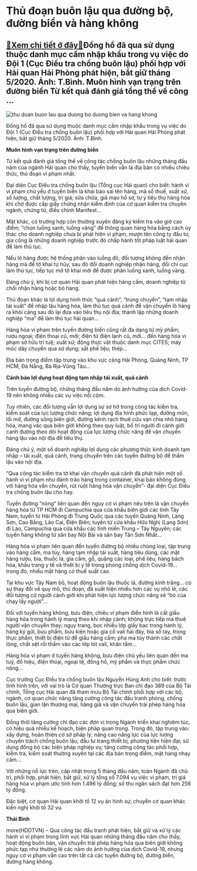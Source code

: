 Thủ đoạn buôn lậu qua đường bộ, đường biển và hàng không
========================================================

[:gift:Xem chi tiết ở đây:gift:](https://hddtvn.com/thu-doan-buon-lau-qua-duong-bo-duong-bien-va-hang-khong/)Đồng hồ đã qua sử dụng thuộc danh mục cấm nhập khẩu trong vụ việc do Đội 1 (Cục Điều tra chống buôn lậu) phối hợp với Hải quan Hải Phòng phát hiện, bắt giữ tháng 5/2020. Ảnh: T.Bình. Muôn hình vạn trạng trên đường biển Từ kết quả đánh giá tổng thể về công …
-----------------------------------------------------------------------------------------------------------------------------------------------------------------------------------------------------------------------------------------------------------------





![thu doan buon lau qua duong bo duong bien va hang khong](https://haiquanonline.com.vn/stores/news_dataimages/binhht/052020/15/10/in_article/0810_10.jpg?rt=20200612093826 "Thủ đoạn buôn lậu qua đường bộ, đường biển và hàng không")


Đồng hồ đã qua sử dụng thuộc danh mục cấm nhập khẩu trong vụ việc do Đội 1 (Cục Điều tra chống buôn lậu) phối hợp với Hải quan Hải Phòng phát hiện, bắt giữ tháng 5/2020. Ảnh: T.Bình.



**Muôn hình vạn trạng trên đường biển**


Từ kết quả đánh giá tổng thể về công tác chống buôn lậu những tháng đầu năm của ngành Hải quan cho thấy, tuyến biển vẫn là địa bàn có nhiều chiêu thức, thủ đoạn vi phạm nhất.


Đại diện Cục Điều tra chống buôn lậu (Tổng cục Hải quan) cho biết: hành vi vi phạm chủ yếu ở tuyến biển là khai báo sai tên hàng, mã số thuế, xuất xứ, số lượng, chất lượng, trị giá; sửa chữa, giả mạo hồ sơ, tự ý tiêu thụ hàng hóa khi chờ được cấp giấy chứng nhận kiểm định của cơ quan kiểm tra chuyên ngành, chứng từ, điều chỉnh Manifest…


Mặt khác, có trường hợp còn thường xuyên đăng ký kiểm tra vào giờ cao điểm; “chọn luồng xanh, luồng vàng” để thông quan hàng hóa bằng cách ủy thác cho doanh nghiệp chưa bị phát hiện vi phạm, mượn tên công ty đầu tư, gia công là những doanh nghiệp trước đó chấp hành tốt pháp luật hải quan để làm thủ tục.


Nếu lô hàng được hệ thống phân vào luồng đỏ, đối tượng không đến nhận hàng mà để tờ khai tự hủy, sau đó đổi doanh nghiệp nhận hàng, đổi chi cục làm thủ tục, tiếp tục mở tờ khai mới để được phân luồng xanh, luồng vàng.


Đáng chú ý, khi bị cơ quan Hải quan phát hiện hàng cấm, doanh nghiệp từ chối nhận hàng hoặc bỏ hàng.


Thủ đoạn khác là lợi dụng hình thức “quá cảnh”, “trung chuyển”, “tạm nhập tái xuất” để nhập lậu hàng hóa, làm thủ tục quá cảnh để vận chuyển lô hàng ra khỏi cảng sau đó lại đưa vào tiêu thụ nội địa; thành lập những doanh nghiệp “ma” để làm thủ tục hải quan…


Hàng hóa vi pham trên tuyến đường biển cũng rất đa dạng từ mỹ phẩm; rượu ngoại; điện thoại cũ, mới; điện tử điện lạnh cũ, mới… đến hàng hóa vi phạm sở hữu trí tuệ; xuất xứ; động thực vật thuộc danh mục CITES; máy móc dây chuyền qua sử dụng; sắt phế liệu; thép…


Địa bàn trọng điểm tập trung vào khu vực cảng Hải Phòng, Quảng Ninh, TP HCM, Đà Nẵng, Bà Rịa-Vũng Tàu…


**Cảnh báo lợi dụng hoạt động tạm nhập tái xuất, quá cảnh**


Trên tuyến đường bộ, những tháng đầu năm do ảnh hưởng của dịch Covid-19 nên không nhiều các vụ việc nổi cộm.


Tuy nhiên, các đối tượng vẫn lợi dụng sự sơ hở trong công tác kiểm tra, kiểm soát của lực lượng chức năng; lợi dụng địa hình phức tạp, đường mòn, lối mở, đường sông biên giới, đường kênh rạch thuê cửu vạn chia nhỏ hàng hóa, mang vác qua biên giới không theo quy luật, bố trí người đi cảnh giới canh đường theo dõi hoạt động của lực lượng chức năng để vận chuyển hàng lậu vào nội địa để tiêu thụ.


Đáng chú ý, một số doanh nghiệp lợi dụng các phương thức kinh doanh tạm nhập – tái xuất, quá cảnh, trung chuyển trên các tuyến đường bộ để thẩm lậu vào nội địa.


“Qua công tác kiểm tra tờ khai vận chuyển quá cảnh đã phát hiện một số hành vi vi phạm như đánh tráo hàng trong container, khai báo không đúng với hàng hóa vẩn chuyển, rút ruột hàng hóa vận chuyển”- đại diện Cục Điều tra chống buôn lậu cho hay.


Tuyến đường “nóng” liên quan đến nguy cơ vi phạm nêu trên là vận chuyển hàng hóa từ TP HCM đi Campuchia qua cửa khẩu biên giới các tỉnh Tây Nam; tuyến từ Hải Phòng đi Trung Quốc qua các tuyến Quảng Ninh, Lạng Sơn, Cao Bằng, Lào Cai, Điện Biên; tuyến từ cửa khẩu Hữu Nghị (Lạng Sơn) đi Lào, Campuchia qua cửa khẩu các tỉnh miền Trung – Tây Nguyên; các tuyến hàng không từ sân bay Nội Bài và sân bay Tân Sơn Nhất…


Hàng hóa vi phạm liên quan đến tuyến đường bộ nhiều chủng loại, tập trung vào hàng cấm, ma túy, hàng tạm nhập tái xuất, hàng tiêu dùng, các mặt hàng rượu, bia, thuốc lá, gia cầm, gỗ, quặng các loại, phế liệu, hàng bách hóa, khẩu trang y tế và thiết bị y tế trong phòng chống dịch Covid-19… trong đó, nhiều mặt hàng có thuế suất cao.


Tại khu vực Tây Nam bộ, hoạt động buôn lậu thuốc lá, đường kính trắng… có sự thay đổi về quy mô, thủ đoạn, đã xuất hiện nhiều hơn các vụ nhỏ lẻ, các đối tượng cử người cảnh giới khi phát hiện lực lượng chức năng sẽ “bỏ của chạy lấy người”…


Đối với tuyến hàng không, bưu điện, chiêu vi phạm điển hình là cất giấu hàng hóa trong hành lý mang theo khi nhập cảnh; không trực tiếp mà thuê người vận chuyển thay; ngụy trang, bọc nhiều lớp giấy bạc trong hành lý, hàng ký gửi, bưu phẩm, bưu kiện hoặc gia cố vali hai đáy, bìa sổ tay, trong thực phẩm, thiết bị điện tử để giấu hàng cấm; pha ma túy thành các chất lỏng, chất sệt rồi thấm vào các lớp lót vali, khăn tắm…


Hàng hóa vi phạm ở tuyến hàng không, bưu điện chủ yếu liên quan đến ma tuý, đồ hiệu, điện thoại, ngoại tệ, đồng hồ, mỹ phẩm và thực phẩm chức năng…






Cục trưởng Cục Điều tra chống buôn lậu Nguyễn Hùng Anh cho biết: trước tình hình trên, với vai trò là Cơ quan Thường trực Ban chỉ đạo 389 của Bộ Tài chính, Tổng cục Hải quan đã tham mưu Bộ Tài chính phối hợp với các bộ, ngành, cơ quan chức năng tăng cường công tác đấu tranh phòng, chống buôn lậu, gian lận thương mại, hàng giả và vận chuyển trái phép hàng hóa qua biên giới.


Đồng thời tăng cường chỉ đạo các đơn vị trong Ngành triển khai nghiêm túc, có hiệu quả nhiều kế hoạch, biện pháp quan trọng. Trong đó, tập trung vào: xây dựng, hoàn thiện cơ sở pháp lý; nâng cao năng lực của lực lượng chuyên trách chống buôn lậu; đầu tư trang thiết bị, phương tiện hiện đại; sử dụng đồng bộ các biện pháp nghiệp vụ; tăng cường công tác phối hợp, kiểm tra, kiểm soát thường xuyên tại các địa bàn trọng điểm, mặt hàng nhạy cảm…


Với những nỗ lực trên, cập nhật trong 5 tháng đầu năm, toàn Ngành đã chủ trì, phối hợp, phát hiện, bắt giữ, xử lý tổng số 7.094 vụ việc vi phạm, trị giá hàng hóa vi phạm ước tính hơn 1.496 tỷ đồng; số thu ngân sách đạt hơn 256 tỷ đồng.


Đặc biệt, cơ quan Hải quan khởi tố 12 vụ án hình sự; chuyển cơ quan khác kiến nghị khởi tố 32 vụ.







**Thái Bình**



more(HDDTVN) – Qua công tác đấu tranh phát hiện, bắt giữ và xử lý các hành vi vi phạm trong lĩnh vực Hải quan những tháng đầu năm cho thấy, hoạt động buôn bán, vận chuyển trái phép hàng hóa qua biên giới không phức tạp như thường lệ các năm do ảnh hưởng của dịch Covid-19, nhưng nguy cơ vi phạm vẫn cao trên tất cả các tuyến đường bộ, đường biển, đường hàng không.

